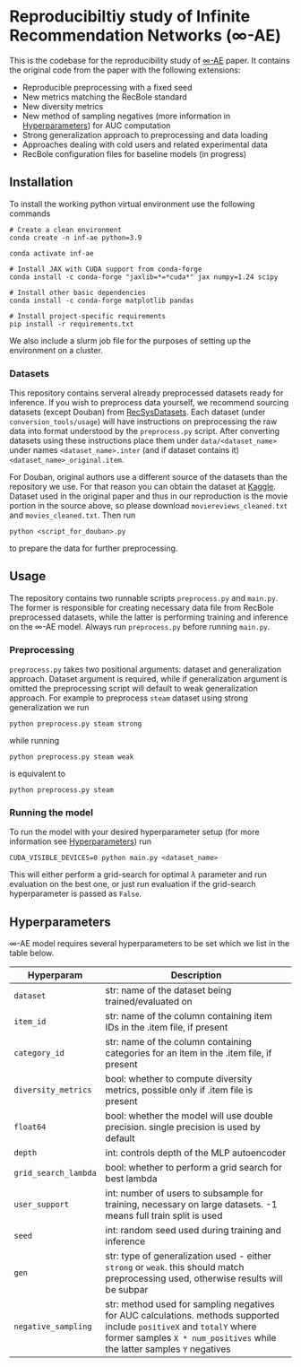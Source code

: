 # Reproducibiltiy study of Infinite Recommendation Networks (∞-AE)

This is the codebase for the reproducibility study of [∞-AE](https://arxiv.org/abs/2206.02626) paper. It contains the original code from the paper with the following extensions:
 * Reproducible preprocessing with a fixed seed
 * New metrics matching the RecBole standard
 * New diversity metrics
 * New method of sampling negatives (more information in [Hyperparameters](#Hyperparameters)) for AUC computation
 * Strong generalization approach to preprocessing and data loading
 * Approaches dealing with cold users and related experimental data
 * RecBole configuration files for baseline models (in progress)

## Installation

To install the working python virtual environment use the following commands
```
# Create a clean environment
conda create -n inf-ae python=3.9

conda activate inf-ae

# Install JAX with CUDA support from conda-forge
conda install -c conda-forge "jaxlib=*=*cuda*" jax numpy=1.24 scipy

# Install other basic dependencies
conda install -c conda-forge matplotlib pandas

# Install project-specific requirements
pip install -r requirements.txt
```

We also include a slurm job file for the purposes of setting up the environment on a cluster.

### Datasets

This repository contains serveral already preprocessed datasets ready for inference. If you wish to preprocess data yourself, we recommend sourcing datasets (except Douban) from [RecSysDatasets](https://github.com/RUCAIBox/RecSysDatasets). Each dataset (under `conversion_tools/usage`) will have instructions on preprocessing the raw data into format understood by the `preprocess.py` script. After converting datasets using these instructions place them under `data/<dataset_name>` under names `<dataset_name>.inter` (and if dataset contains it) `<dataset_name>_original.item`.

For Douban, original authors use a different source of the datasets than the repository we use. For that reason you can obtain the dataset at [Kaggle](https://www.kaggle.com/datasets/fengzhujoey/douban-datasetratingreviewside-information). Dataset used in the original paper and thus in our reproduction is the movie portion in the source above, so please download `moviereviews_cleaned.txt` and `movies_cleaned.txt`. Then run 
```
python <script_for_douban>.py
```
to prepare the data for further preprocessing.

## Usage

The repository contains two runnable scripts `preprocess.py` and `main.py`. The former is responsible for creating necessary data file from RecBole preprocessed datasets, while the latter is performing training and inference on the ∞-AE model. Always run `preprocess.py` before running `main.py`.

### Preprocessing

`preprocess.py` takes two positional arguments: dataset and generalization approach. Dataset argument is required, while if generalization argument is omitted the preprocessing script will default to weak generalization approach. For example to preprocess `steam` dataset using strong generalization we run
```
python preprocess.py steam strong
```
while running
```
python preprocess.py steam weak
```
is equivalent to
```
python preprocess.py steam
```

### Running the model

To run the model with your desired hyperparameter setup (for more information see [Hyperparameters](#Hyperparameters)) run
```
CUDA_VISIBLE_DEVICES=0 python main.py <dataset_name>
```
This will either perform a grid-search for optimal $\lambda$ parameter and run evaluation on the best one, or just run evaluation if the grid-search hyperparameter is passed as `False`.


## Hyperparameters

∞-AE model requires several hyperparameters to be set which we list in the table below.

| Hyperparam | Description |
|------------|-------------|
| `dataset` | str: name of the dataset being trained/evaluated on |
| `item_id` | str: name of the column containing item IDs in the .item file, if present|
| `category_id` | str: name of the column containing categories for an item in the .item file, if present |
| `diversity_metrics` | bool: whether to compute diversity metrics, possible only if .item file is present |
| `float64` | bool: whether the model will use double precision. single precision is used by default |
| `depth` | int: controls depth of the MLP autoencoder |
| `grid_search_lambda` | bool: whether to perform a grid search for best lambda |
| `user_support` | int: number of users to subsample for training, necessary on large datasets. -1 means full train split is used | 
| `seed` | int: random seed used during training and inference |
| `gen` | str: type of generalization used - either `strong` or `weak`. this should match preprocessing used, otherwise results will be subpar |
| `negative_sampling` | str: method used for sampling negatives for AUC calculations. methods supported include `positiveX` and `totalY` where former samples `X * num_positives` while the latter samples `Y` negatives |
